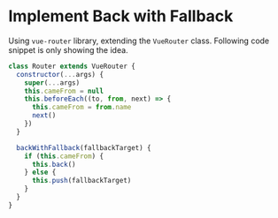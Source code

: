 # Implement Back with Fallback
Using `vue-router` library, extending the `VueRouter` class. Following code snippet is only showing the idea.
```javascript
class Router extends VueRouter {
  constructor(...args) {
    super(...args)
    this.cameFrom = null
    this.beforeEach((to, from, next) => {
      this.cameFrom = from.name
      next()
    })
  }

  backWithFallback(fallbackTarget) {
    if (this.cameFrom) {
      this.back()
    } else {
      this.push(fallbackTarget)
    }
  }
}
```
